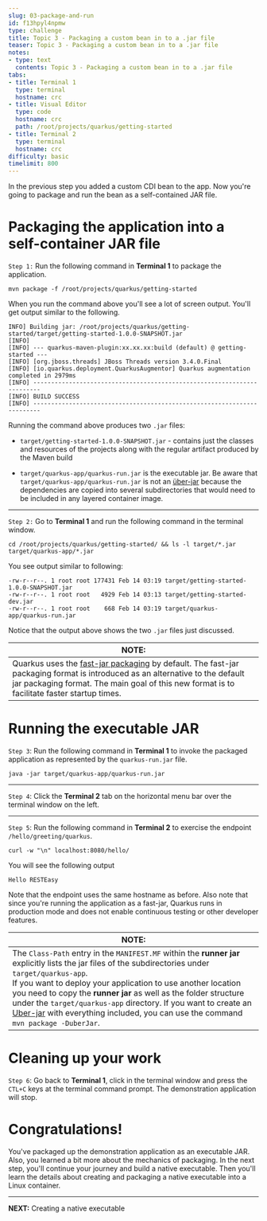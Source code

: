 ```yaml
---
slug: 03-package-and-run
id: f13hpyl4npmw
type: challenge
title: Topic 3 - Packaging a custom bean in to a .jar file
teaser: Topic 3 - Packaging a custom bean in to a .jar file
notes:
- type: text
  contents: Topic 3 - Packaging a custom bean in to a .jar file
tabs:
- title: Terminal 1
  type: terminal
  hostname: crc
- title: Visual Editor
  type: code
  hostname: crc
  path: /root/projects/quarkus/getting-started
- title: Terminal 2
  type: terminal
  hostname: crc
difficulty: basic
timelimit: 800
---
```

In the previous step you added a custom CDI bean to the app. Now you're going to package and run the bean as a self-contained JAR file.

# Packaging the application into a self-container JAR file

`Step 1:` Run the following command in **Terminal 1** to package the application.

```
mvn package -f /root/projects/quarkus/getting-started
```

When you run the command above you'll see a lot of screen output. You'll get output similar to the following.

```console
INFO] Building jar: /root/projects/quarkus/getting-started/target/getting-started-1.0.0-SNAPSHOT.jar
[INFO]
[INFO] --- quarkus-maven-plugin:xx.xx.xx:build (default) @ getting-started ---
[INFO] [org.jboss.threads] JBoss Threads version 3.4.0.Final
[INFO] [io.quarkus.deployment.QuarkusAugmentor] Quarkus augmentation completed in 2979ms
[INFO] ------------------------------------------------------------------------
[INFO] BUILD SUCCESS
[INFO] ------------------------------------------------------------------------
```

Running the command above produces two `.jar` files:

* `target/getting-started-1.0.0-SNAPSHOT.jar` - contains just the classes and resources of the projects along with the regular artifact produced by the Maven build

* `target/quarkus-app/quarkus-run.jar` is the executable jar. Be aware that `target/quarkus-app/quarkus-run.jar` is not an [über-jar](https://access.redhat.com/documentation/en-us/red_hat_build_of_quarkus/1.3/html/getting_started_with_quarkus/proc-quarkus-packaging_quarkus-getting-started) because the dependencies are copied into several subdirectories that would need to be included in any layered container image.

----

`Step 2:` Go to **Terminal 1** and run the following command in the terminal window.

```
cd /root/projects/quarkus/getting-started/ && ls -l target/*.jar target/quarkus-app/*.jar
```

You see output similar to following:

```
-rw-r--r--. 1 root root 177431 Feb 14 03:19 target/getting-started-1.0.0-SNAPSHOT.jar
-rw-r--r--. 1 root root   4929 Feb 14 03:13 target/getting-started-dev.jar
-rw-r--r--. 1 root root    668 Feb 14 03:19 target/quarkus-app/quarkus-run.jar
```

Notice that the output above shows the two `.jar` files just discussed.

|NOTE:|
|----|
|Quarkus uses the [fast-jar packaging](https://developers.redhat.com/blog/2021/04/08/build-even-faster-quarkus-applications-with-fast-jar) by default. The fast-jar packaging format is introduced as an alternative to the default jar packaging format. The main goal of this new format is to facilitate faster startup times.

# Running the executable JAR

`Step 3`: Run the following command in **Terminal 1** to invoke the packaged application as represented by the `quarkus-run.jar` file.

```
java -jar target/quarkus-app/quarkus-run.jar
```

----

`Step 4`: Click the **Terminal 2** tab on the horizontal menu bar over the terminal window on the left.

----

`Step 5`: Run the following command in **Terminal 2** to exercise the endpoint `/hello/greeting/quarkus`.

```
curl -w "\n" localhost:8080/hello/
```

You will see the following output

```
Hello RESTEasy
```
Note that the endpoint uses the same hostname as before. Also note that since you're running the application as a fast-jar, Quarkus runs in production mode and does not enable continuous testing or other developer features.

|NOTE:|
|----|
|The `Class-Path` entry in the `MANIFEST.MF` within the **runner jar** explicitly lists the jar files of the subdirectories under `target/quarkus-app`.<br>If you want to deploy your application to use another location you need to copy the **runner jar** as well as the folder structure under the `target/quarkus-app` directory. If you want to create an [Uber-jar](https://access.redhat.com/documentation/en-us/red_hat_build_of_quarkus/1.3/html/getting_started_with_quarkus/proc-quarkus-packaging_quarkus-getting-started) with everything included, you can use the command `mvn package -DuberJar`.|

# Cleaning up your work

`Step 6`: Go back to **Terminal 1**, click in the terminal window and press the `CTL+C` keys at the terminal command prompt. The demonstration application will stop.

# Congratulations!

You've packaged up the demonstration application as an executable JAR. Also, you learned a bit more about the mechanics of packaging. In the next step, you'll continue your journey and build a native executable. Then you'll learn the details about creating and packaging  a native executable into a Linux container.

-----

**NEXT:** Creating a native executable